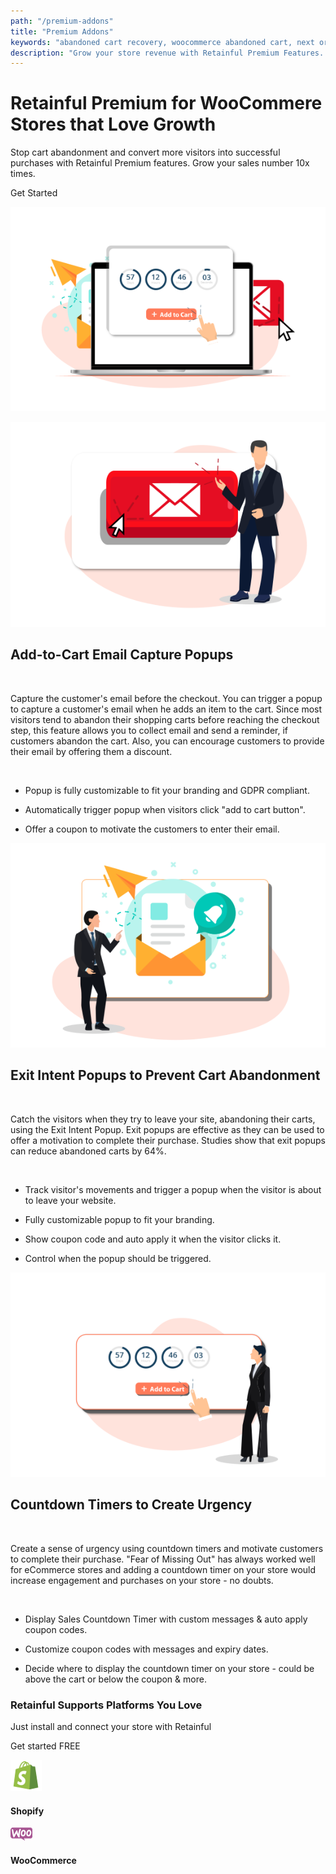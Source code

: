 ```yaml
---
path: "/premium-addons"
title: "Premium Addons"
keywords: "abandoned cart recovery, woocommerce abandoned cart, next order coupon"
description: "Grow your store revenue with Retainful Premium Features. Create FOMO, capture emails, stop visitors from abandoning their shopping carts and do more with premium features."
---
```

<div class="mb-5">

<container>

<headercontent>

<div slot="left">

# Retainful Premium for WooCommere Stores that Love Growth

Stop cart abandonment and convert more visitors into successful purchases with Retainful Premium features. Grow your sales number 10x times. 

<cta url="https://app.retainful.com/" rel="noopener" target="_blank">Get Started

</div>

<div slot="right">

![](../images/landingpage/premium-addons/retainful-premium-retainful-premium-for-woocommere-stores-that-love-growth.svg)

</div>

</headercontent>

</container>

</div>

<div class="mt-5"></div>

<container>

<div class="py-5">

<featurecontent featurebodysizeleft="6" featurebodysizerigth="6">

<div slot="left">

![](../images/landingpage/premium-addons/retainful-premium-add-to-cart-email-capture-popups.svg)

</div>

<div slot="right">

## Add-to-Cart Email Capture Popups

<br>

Capture the customer's email before the checkout. You can trigger a popup to capture a customer's email when he adds an item to the cart. Since most visitors tend to abandon their shopping carts before reaching the checkout step, this feature allows you to collect email and send a reminder, if customers abandon the cart. Also, you can encourage customers to provide their email by offering them a discount. 

<br>

-   Popup is fully customizable to fit your branding and GDPR compliant.
    
-   Automatically trigger popup when visitors click "add to cart button".
    
-   Offer a coupon to motivate the customers to enter their email.

</div>

</featurecontent>

</div>

<div class="py-5">

<featurecontent featurebodysizeleft="6" featurebodysizerigth="6" orderleft="order-two" orderright="order-one">

<div slot="right">

![](../images/landingpage/premium-addons/retainful-premium-exit-intent-popups-to-prevent-cart-abandonment.svg)

</div>

<div slot="left">

## Exit Intent Popups to Prevent Cart Abandonment

<br>

Catch the visitors when they try to leave your site, abandoning their carts, using the Exit Intent Popup. Exit popups are effective as they can be used to offer a motivation to complete their purchase. Studies show that exit popups can reduce abandoned carts by 64%.

<br>

-   Track visitor's movements and trigger a popup when the visitor is about to leave your website.
    
-   Fully customizable popup to fit your branding.
    
-   Show coupon code and auto apply it when the visitor clicks it.
    
-   Control when the popup should be triggered.

</div>

</featurecontent>

</div>

<div class="py-5">

<featurecontent featurebodysizeleft="6" featurebodysizerigth="6">

<div slot="left">

![](../images/landingpage/premium-addons/retainful-premium-countdown-timers-to-create-urgency.svg)

</div>

<div slot="right">

## Countdown Timers to Create Urgency

<br>

Create a sense of urgency using countdown timers and motivate customers to complete their purchase. "Fear of Missing Out" has always worked well for eCommerce stores and adding a countdown timer on your store would increase engagement and purchases on your store - no doubts.

<br>

-   Display Sales Countdown Timer with custom messages & auto apply coupon codes.
    
-   Customize coupon codes with messages and expiry dates.
    
-   Decide where to display the countdown timer on your store - could be above the cart or below the coupon & more.


</div>


</featurecontent>

</div>

</container>

<container>

<div class="page-how-it-works">

<featurecontent featurebodysizeleft="6" featurebodysizerigth="6">

<div slot="left">

### Retainful Supports Platforms You Love

Just install and connect your store with Retainful

<cta url="https://app.retainful.com/"
target="_blank" class="btn-action">Get started FREE</cta>

</div>

<div slot="right">

<div class="integrated-store-list">
<div class="store-module">
<div class="store-logo">
<img src="https://raw.githubusercontent.com/retainful/site-images/master/menu-icons/shopify-icon.png"
class="img-responsive" />
</div>
<div class="store-name">
<h4>Shopify</h4>
</div>
</div>
<div class="store-module">
<div class="store-logo">
<img src="https://raw.githubusercontent.com/retainful/site-images/master/menu-icons/woo-icon-logo.png"
class="img-responsive" />
</div>
<div class="store-name">
<h4>WooCommerce</h4>
</div>
</div>
</div>

</div>

</featurecontent>

</div>

</container>
